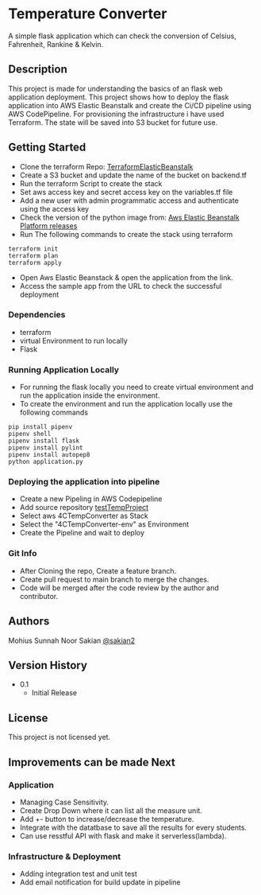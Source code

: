 # Temperature Converter

A simple flask application which can check the conversion of Celsius, Fahrenheit, Rankine & Kelvin. 

## Description

This project is made for understanding the basics of an flask web application deployment. This project shows how to deploy the flask application into AWS Elastic Beanstalk and create the Ci/CD pipeline using AWS CodePipeline. For provisioning the infrastructure i have used Terraform. The state will be saved into S3 bucket for future use.

## Getting Started

* Clone the terraform Repo: [TerraformElasticBeanstalk](https://github.com/sakian2/TerraformElasticBeanstalk.git)
* Create a S3 bucket and update the name of the bucket on backend.tf
* Run the terraform Script to create the stack
* Set aws access key and secret access key on the variables.tf file
* Add a new user with admin programmatic access and authenticate using the access key
* Check the version of the python image from: [Aws Elastic Beanstalk Platform releases](https://docs.aws.amazon.com/elasticbeanstalk/latest/relnotes/release-2021-09-02-linux.html#release-2021-09-02-linux.platforms.python)
* Run The following commands to create the stack using terraform
```
terraform init
terraform plan
terraform apply
```

* Open Aws Elastic Beanstack & open the application from the link.
* Access the sample app from the URL to check the successful deployment

### Dependencies

* terraform
* virtual Environment to run locally
* Flask

### Running Application Locally

* For running the flask locally you need to create virtual environment and run the application inside the environment. 
* To create the environment and run the application locally use the following commands
```
pip install pipenv
pipenv shell
pipenv install flask
pipenv install pylint
pipenv install autopep8
python application.py
```

### Deploying the application into pipeline
* Create a new Pipeling in AWS Codepipeline
* Add source repository [testTempProject](https://github.com/sakian2/testTempProject.git)
* Select aws 4CTempConverter as Stack
* Select the "4CTempConverter-env" as Environment
* Create the Pipeline and wait to deploy

### Git Info
* After Cloning the repo, Create a feature branch.
* Create pull request to main branch to merge the changes.
* Code will be merged after the code review by the author and contributor.

## Authors

Mohius Sunnah Noor Sakian [@sakian2](https://linkedin.com/sakian2)

## Version History
* 0.1
    * Initial Release

## License

This project is not licensed yet.

## Improvements can be made Next
### Application
* Managing Case Sensitivity.
* Create Drop Down where it can list all the measure unit.
* Add +- button to increase/decrease the temperature.
* Integrate with the datatbase to save all the results for every students.
* Can use resstful API with flask and make it serverless(lambda).

### Infrastructure & Deployment
* Adding integration test and unit test
* Add email notification for build update in pipeline
